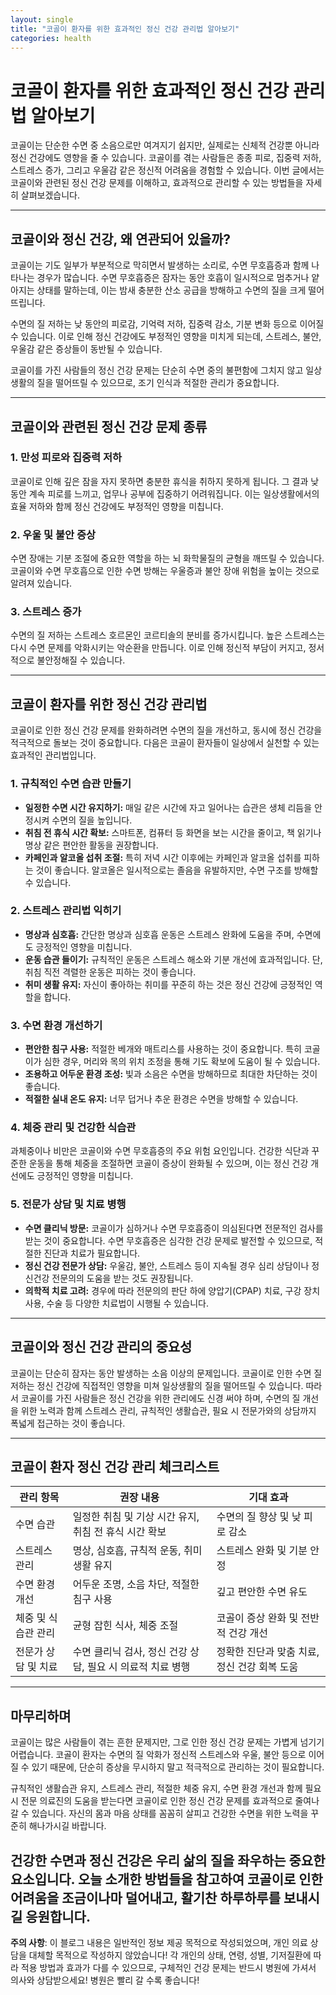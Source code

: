 ```yaml
---
layout: single
title: "코골이 환자를 위한 효과적인 정신 건강 관리법 알아보기"
categories: health
---
```

코골이 환자를 위한 효과적인 정신 건강 관리법 알아보기
=================================================

코골이는 단순한 수면 중 소음으로만 여겨지기 쉽지만, 실제로는 신체적 건강뿐 아니라 정신 건강에도 영향을 줄 수 있습니다. 코골이를 겪는 사람들은 종종 피로, 집중력 저하, 스트레스 증가, 그리고 우울감 같은 정신적 어려움을 경험할 수 있습니다. 이번 글에서는 코골이와 관련된 정신 건강 문제를 이해하고, 효과적으로 관리할 수 있는 방법들을 자세히 살펴보겠습니다.

---

코골이와 정신 건강, 왜 연관되어 있을까?
-----------------------------

코골이는 기도 일부가 부분적으로 막히면서 발생하는 소리로, 수면 무호흡증과 함께 나타나는 경우가 많습니다. 수면 무호흡증은 잠자는 동안 호흡이 일시적으로 멈추거나 얕아지는 상태를 말하는데, 이는 밤새 충분한 산소 공급을 방해하고 수면의 질을 크게 떨어뜨립니다.

수면의 질 저하는 낮 동안의 피로감, 기억력 저하, 집중력 감소, 기분 변화 등으로 이어질 수 있습니다. 이로 인해 정신 건강에도 부정적인 영향을 미치게 되는데, 스트레스, 불안, 우울감 같은 증상들이 동반될 수 있습니다.

코골이를 가진 사람들의 정신 건강 문제는 단순히 수면 중의 불편함에 그치지 않고 일상생활의 질을 떨어뜨릴 수 있으므로, 조기 인식과 적절한 관리가 중요합니다.

---

코골이와 관련된 정신 건강 문제 종류
-------------------------

### 1. 만성 피로와 집중력 저하

코골이로 인해 깊은 잠을 자지 못하면 충분한 휴식을 취하지 못하게 됩니다. 그 결과 낮 동안 계속 피로를 느끼고, 업무나 공부에 집중하기 어려워집니다. 이는 일상생활에서의 효율 저하와 함께 정신 건강에도 부정적인 영향을 미칩니다.

### 2. 우울 및 불안 증상

수면 장애는 기분 조절에 중요한 역할을 하는 뇌 화학물질의 균형을 깨뜨릴 수 있습니다. 코골이와 수면 무호흡으로 인한 수면 방해는 우울증과 불안 장애 위험을 높이는 것으로 알려져 있습니다.

### 3. 스트레스 증가

수면의 질 저하는 스트레스 호르몬인 코르티솔의 분비를 증가시킵니다. 높은 스트레스는 다시 수면 문제를 악화시키는 악순환을 만듭니다. 이로 인해 정신적 부담이 커지고, 정서적으로 불안정해질 수 있습니다.

---

코골이 환자를 위한 정신 건강 관리법
-------------------------

코골이로 인한 정신 건강 문제를 완화하려면 수면의 질을 개선하고, 동시에 정신 건강을 적극적으로 돌보는 것이 중요합니다. 다음은 코골이 환자들이 일상에서 실천할 수 있는 효과적인 관리법입니다.

### 1. 규칙적인 수면 습관 만들기

- **일정한 수면 시간 유지하기:** 매일 같은 시간에 자고 일어나는 습관은 생체 리듬을 안정시켜 수면의 질을 높입니다.
- **취침 전 휴식 시간 확보:** 스마트폰, 컴퓨터 등 화면을 보는 시간을 줄이고, 책 읽기나 명상 같은 편안한 활동을 권장합니다.
- **카페인과 알코올 섭취 조절:** 특히 저녁 시간 이후에는 카페인과 알코올 섭취를 피하는 것이 좋습니다. 알코올은 일시적으로는 졸음을 유발하지만, 수면 구조를 방해할 수 있습니다.

### 2. 스트레스 관리법 익히기

- **명상과 심호흡:** 간단한 명상과 심호흡 운동은 스트레스 완화에 도움을 주며, 수면에도 긍정적인 영향을 미칩니다.
- **운동 습관 들이기:** 규칙적인 운동은 스트레스 해소와 기분 개선에 효과적입니다. 단, 취침 직전 격렬한 운동은 피하는 것이 좋습니다.
- **취미 생활 유지:** 자신이 좋아하는 취미를 꾸준히 하는 것은 정신 건강에 긍정적인 역할을 합니다.

### 3. 수면 환경 개선하기

- **편안한 침구 사용:** 적절한 베개와 매트리스를 사용하는 것이 중요합니다. 특히 코골이가 심한 경우, 머리와 목의 위치 조정을 통해 기도 확보에 도움이 될 수 있습니다.
- **조용하고 어두운 환경 조성:** 빛과 소음은 수면을 방해하므로 최대한 차단하는 것이 좋습니다.
- **적절한 실내 온도 유지:** 너무 덥거나 추운 환경은 수면을 방해할 수 있습니다.

### 4. 체중 관리 및 건강한 식습관

과체중이나 비만은 코골이와 수면 무호흡증의 주요 위험 요인입니다. 건강한 식단과 꾸준한 운동을 통해 체중을 조절하면 코골이 증상이 완화될 수 있으며, 이는 정신 건강 개선에도 긍정적인 영향을 미칩니다.

### 5. 전문가 상담 및 치료 병행

- **수면 클리닉 방문:** 코골이가 심하거나 수면 무호흡증이 의심된다면 전문적인 검사를 받는 것이 중요합니다. 수면 무호흡증은 심각한 건강 문제로 발전할 수 있으므로, 적절한 진단과 치료가 필요합니다.
- **정신 건강 전문가 상담:** 우울감, 불안, 스트레스 등이 지속될 경우 심리 상담이나 정신건강 전문의의 도움을 받는 것도 권장됩니다.
- **의학적 치료 고려:** 경우에 따라 전문의의 판단 하에 양압기(CPAP) 치료, 구강 장치 사용, 수술 등 다양한 치료법이 시행될 수 있습니다.

---

코골이와 정신 건강 관리의 중요성
------------------------

코골이는 단순히 잠자는 동안 발생하는 소음 이상의 문제입니다. 코골이로 인한 수면 질 저하는 정신 건강에 직접적인 영향을 미쳐 일상생활의 질을 떨어뜨릴 수 있습니다. 따라서 코골이를 가진 사람들은 정신 건강을 위한 관리에도 신경 써야 하며, 수면의 질 개선을 위한 노력과 함께 스트레스 관리, 규칙적인 생활습관, 필요 시 전문가와의 상담까지 폭넓게 접근하는 것이 좋습니다.

---

코골이 환자 정신 건강 관리 체크리스트
-----------------------------

| 관리 항목               | 권장 내용                                       | 기대 효과                         |
|--------------------|-------------------------------------------|------------------------------|
| 수면 습관              | 일정한 취침 및 기상 시간 유지, 취침 전 휴식 시간 확보           | 수면의 질 향상 및 낮 피로 감소          |
| 스트레스 관리            | 명상, 심호흡, 규칙적 운동, 취미 생활 유지                      | 스트레스 완화 및 기분 안정              |
| 수면 환경 개선           | 어두운 조명, 소음 차단, 적절한 침구 사용                        | 깊고 편안한 수면 유도                  |
| 체중 및 식습관 관리       | 균형 잡힌 식사, 체중 조절                                    | 코골이 증상 완화 및 전반적 건강 개선       |
| 전문가 상담 및 치료       | 수면 클리닉 검사, 정신 건강 상담, 필요 시 의료적 치료 병행             | 정확한 진단과 맞춤 치료, 정신 건강 회복 도움  |

---

마무리하며
--------

코골이는 많은 사람들이 겪는 흔한 문제지만, 그로 인한 정신 건강 문제는 가볍게 넘기기 어렵습니다. 코골이 환자는 수면의 질 악화가 정신적 스트레스와 우울, 불안 등으로 이어질 수 있기 때문에, 단순히 증상을 무시하지 말고 적극적으로 관리하는 것이 필요합니다.

규칙적인 생활습관 유지, 스트레스 관리, 적절한 체중 유지, 수면 환경 개선과 함께 필요 시 전문 의료진의 도움을 받는다면 코골이로 인한 정신 건강 문제를 효과적으로 줄여나갈 수 있습니다. 자신의 몸과 마음 상태를 꼼꼼히 살피고 건강한 수면을 위한 노력을 꾸준히 해나가시길 바랍니다.

건강한 수면과 정신 건강은 우리 삶의 질을 좌우하는 중요한 요소입니다. 오늘 소개한 방법들을 참고하여 코골이로 인한 어려움을 조금이나마 덜어내고, 활기찬 하루하루를 보내시길 응원합니다.
---

**주의 사항**: 이 블로그 내용은 일반적인 정보 제공 목적으로 작성되었으며, 개인 의료 상담을 대체할 목적으로 작성하지 않았습니다! 각 개인의 상태, 연령, 성별, 기저질환에 따라 적용 방법과 효과가 다를 수 있으므로, 구체적인 건강 문제는 반드시 병원에 가셔서 의사와 상담받으세요! 병원은 빨리 갈 수록 좋습니다!
